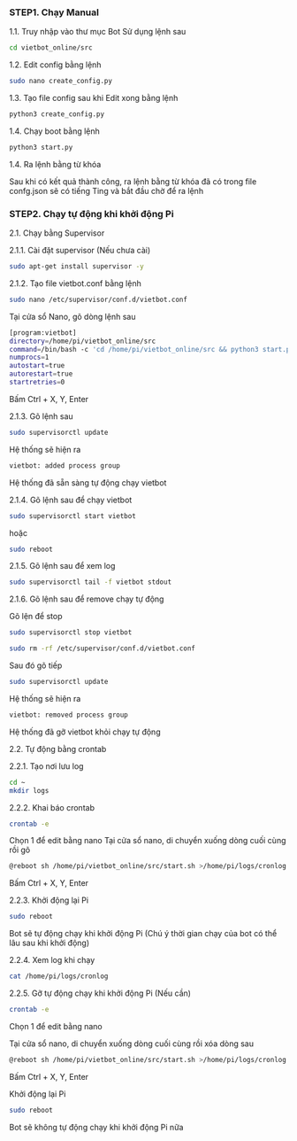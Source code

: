 
### STEP1. Chạy Manual

1.1. Truy nhập vào thư mục Bot
Sử dụng lệnh sau

```sh
cd vietbot_online/src
```
1.2. Edit config bằng lệnh 

```sh
sudo nano create_config.py
```
1.3. Tạo file config sau khi Edit xong bằng lệnh 

```sh
python3 create_config.py
```
1.4. Chạy boot bằng lệnh 

```sh
python3 start.py
```
1.4. Ra lệnh bằng từ khóa

Sau khi có kết quả thành công, ra lệnh bằng từ khóa đã có trong file confg.json sẽ có tiếng Ting và bắt đầu chờ để ra lệnh


### STEP2.  Chạy tự động khi khởi động Pi

2.1. Chạy bằng Supervisor 

2.1.1. Cài đặt supervisor (Nếu chưa cài)

```sh
sudo apt-get install supervisor -y
```
2.1.2. Tạo file vietbot.conf bằng lệnh

```sh
sudo nano /etc/supervisor/conf.d/vietbot.conf
```
Tại cửa sổ Nano, gõ dòng lệnh sau

```sh
[program:vietbot]
directory=/home/pi/vietbot_online/src
command=/bin/bash -c 'cd /home/pi/vietbot_online/src && python3 start.py'
numprocs=1
autostart=true
autorestart=true
startretries=0 
```
Bấm Ctrl + X, Y, Enter

2.1.3. Gõ lệnh sau

```sh
sudo supervisorctl update
```
Hệ thống sẽ hiện ra
```sh
vietbot: added process group
```
Hệ thống đã sẵn sàng tự động chạy vietbot

2.1.4. Gõ lệnh sau để chạy vietbot
```sh
sudo supervisorctl start vietbot
```
hoặc
```sh
sudo reboot
```
2.1.5. Gõ lệnh sau để xem log
```sh
sudo supervisorctl tail -f vietbot stdout
```
2.1.6. Gõ lệnh sau để remove chạy tự động

Gõ lện để stop

```sh
sudo supervisorctl stop vietbot
```

```sh
sudo rm -rf /etc/supervisor/conf.d/vietbot.conf
```
Sau đó gõ tiếp

```sh
sudo supervisorctl update
```
Hệ thống sẽ hiện ra
```sh
vietbot: removed process group
```
Hệ thống đã gỡ vietbot khỏi chạy tự động

2.2. Tự động bằng crontab

2.2.1. Tạo nơi lưu log

```sh
cd ~
mkdir logs
```
2.2.2. Khai báo crontab

```sh
crontab -e
```
Chọn 1 để edit bằng nano 
Tại cửa sổ nano, di chuyển xuống dòng cuối cùng rồi gõ

```sh
@reboot sh /home/pi/vietbot_online/src/start.sh >/home/pi/logs/cronlog 2>&1
```
Bấm Ctrl + X, Y, Enter

2.2.3. Khởi động lại Pi 

```sh
sudo reboot
```
Bot sẽ tự động chạy khi khởi động Pi (Chú ý thời gian chạy của bot có thể lâu sau khi khởi động)

2.2.4. Xem log khi chạy

```sh
cat /home/pi/logs/cronlog
```
2.2.5. Gỡ tự động chạy khi khởi động Pi (Nếu cần)

```sh
crontab -e
```
Chọn 1 để edit bằng nano 

Tại cửa sổ nano, di chuyển xuống dòng cuối cùng rồi xóa dòng sau

```sh
@reboot sh /home/pi/vietbot_online/src/start.sh >/home/pi/logs/cronlog 2>&1
```
Bấm Ctrl + X, Y, Enter

Khởi động lại Pi 

```sh
sudo reboot
```
Bot sẽ không tự động chạy khi khởi động Pi nữa
